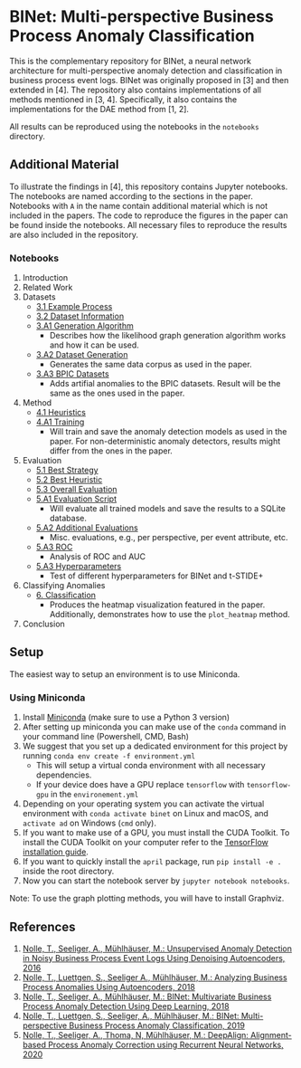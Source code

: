 # BINet: Multi-perspective Business Process Anomaly Classification
This is the complementary repository for BINet, a neural network architecture for multi-perspective anomaly detection 
and classification in business process event logs.
BINet was originally proposed in [3] and then extended in [4].
The repository also contains implementations of all methods mentioned in [3, 4].
Specifically, it also contains the implementations for the DAE method from [1, 2].

All results can be reproduced using the notebooks in the `notebooks` directory.

## Additional Material
To illustrate the findings in [4], this repository contains Jupyter notebooks.
The notebooks are named according to the sections in the paper.
Notebooks with `A` in the name contain additional material which is not included in the papers.
The code to reproduce the figures in the paper can be found inside the notebooks.
All necessary files to reproduce the results are also included in the repository.

### Notebooks
1. Introduction
2. Related Work
3. Datasets
    * [3.1 Example Process](https://nbviewer.jupyter.org/github/tnolle/binet/blob/master/notebooks/3.1%20Example%20Process.ipynb)
    * [3.2 Dataset Information](https://nbviewer.jupyter.org/github/tnolle/binet/blob/master/notebooks/3.2%20Dataset%20Information.ipynb)
    * [3.A1 Generation Algorithm](https://nbviewer.jupyter.org/github/tnolle/binet/blob/master/notebooks/3.A1%20Generation%20Algorithm.ipynb)
        * Describes how the likelihood graph generation algorithm works and how it can be used.
    * [3.A2 Dataset Generation](https://nbviewer.jupyter.org/github/tnolle/binet/blob/master/notebooks/3.A2%20Dataset%20Generation.ipynb)
        * Generates the same data corpus as used in the paper.
    * [3.A3 BPIC Datasets](https://nbviewer.jupyter.org/github/tnolle/binet/blob/master/notebooks/3.A3%20BPIC%20Datasets.ipynb)
        * Adds artifial anomalies to the BPIC datasets. Result will be the same as the ones used in the paper.
4. Method
    * [4.1 Heuristics](https://nbviewer.jupyter.org/github/tnolle/binet/blob/master/notebooks/4.1%20Heuristics.ipynb)
    * [4.A1 Training](https://nbviewer.jupyter.org/github/tnolle/binet/blob/master/notebooks/4.A1%20Training.ipynb)
        * Will train and save the anomaly detection models as used in the paper. For non-deterministic anomaly detectors, 
        results might differ from the ones in the paper.
5. Evaluation
    * [5.1 Best Strategy](https://nbviewer.jupyter.org/github/tnolle/binet/blob/master/notebooks/5.1%20Best%20Strategy.ipynb)
    * [5.2 Best Heuristic](https://nbviewer.jupyter.org/github/tnolle/binet/blob/master/notebooks/5.2%20Best%20Heuristic.ipynb)
    * [5.3 Overall Evaluation](https://nbviewer.jupyter.org/github/tnolle/binet/blob/master/notebooks/5.3%20Evaluation.ipynb)
    * [5.A1 Evaluation Script](https://nbviewer.jupyter.org/github/tnolle/binet/blob/master/notebooks/5.A1%20Evaluation%20Script.ipynb)
        * Will evaluate all trained models and save the results to a SQLite database.
    * [5.A2 Additional Evaluations](https://nbviewer.jupyter.org/github/tnolle/binet/blob/master/notebooks/5.A2%20Additional%20Evaluations.ipynb)
        * Misc. evaluations, e.g., per perspective, per event attribute, etc.
    * [5.A3 ROC](https://nbviewer.jupyter.org/github/tnolle/binet/blob/master/notebooks/5.A3%20ROC.ipynb)
        * Analysis of ROC and AUC
    * [5.A3 Hyperparameters](https://nbviewer.jupyter.org/github/tnolle/binet/blob/master/notebooks/5.A4%20Hyperparameters.ipynb)
        * Test of different hyperparameters for BINet and t-STIDE+
6. Classifying Anomalies
    * [6. Classification](https://nbviewer.jupyter.org/github/tnolle/binet/blob/master/notebooks/6.%20Classification.ipynb)
        * Produces the heatmap visualization featured in the paper. 
        Additionally, demonstrates how to use the `plot_heatmap` method.
7. Conclusion

## Setup
The easiest way to setup an environment is to use Miniconda.

### Using Miniconda
1. Install [Miniconda](https://conda.io/miniconda.html) (make sure to use a Python 3 version)
2. After setting up miniconda you can make use of the `conda` command in your command line (Powershell, CMD, Bash)
3. We suggest that you set up a dedicated environment for this project by running `conda env create -f environment.yml`
    * This will setup a virtual conda environment with all necessary dependencies.
    * If your device does have a GPU replace `tensorflow` with `tensorflow-gpu` in the `environement.yml`
4. Depending on your operating system you can activate the virtual environment with `conda activate binet` 
on Linux and macOS, and `activate ad` on Windows (`cmd` only).
5. If you want to make use of a GPU, you must install the CUDA Toolkit. To install the CUDA Toolkit on your computer refer to the [TensorFlow installation guide](https://www.tensorflow.org/install/install_windows).
6. If you want to quickly install the `april` package, run `pip install -e .` inside the root directory.
7. Now you can start the notebook server by `jupyter notebook notebooks`.

Note: To use the graph plotting methods, you will have to install Graphviz.

## References
1. [Nolle, T., Seeliger, A., Mühlhäuser, M.: Unsupervised Anomaly Detection in Noisy Business Process Event Logs Using Denoising Autoencoders, 2016](https://doi.org/10.1007/978-3-319-46307-0_28)
2. [Nolle, T., Luettgen, S., Seeliger A., Mühlhäuser, M.: Analyzing Business Process Anomalies Using Autoencoders, 2018](https://doi.org/10.1007/s10994-018-5702-8)
3. [Nolle, T., Seeliger, A., Mühlhäuser, M.: BINet: Multivariate Business Process Anomaly Detection Using Deep Learning, 2018](https://doi.org/10.1007/978-3-319-98648-7_16)
4. [Nolle, T., Luettgen, S., Seeliger, A., Mühlhäuser, M.: BINet: Multi-perspective Business Process Anomaly Classification, 2019](https://doi.org/10.1016/j.is.2019.101458)
5. [Nolle, T., Seeliger, A., Thoma, N, Mühlhäuser, M.: DeepAlign: Alignment-based Process Anomaly Correction using Recurrent Neural Networks, 2020](https://arxiv.org/abs/1911.13229)
